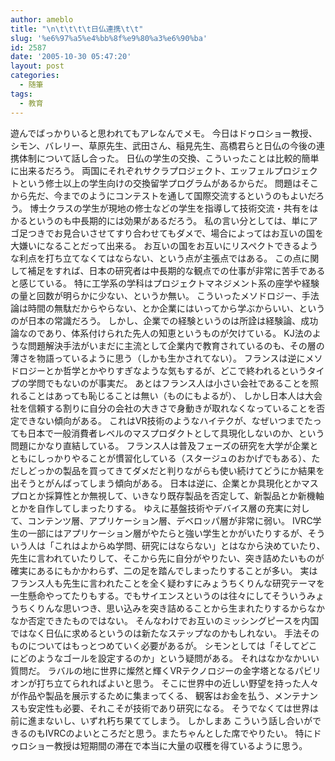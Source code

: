 ```yaml
---
author: ameblo
title: "\n\t\t\t\t日仏連携\t\t"
slug: '%e6%97%a5%e4%bb%8f%e9%80%a3%e6%90%ba'
id: 2587
date: '2005-10-30 05:47:20'
layout: post
categories:
  - 随筆
tags:
  - 教育
---
```


遊んでばっかりいると思われてもアレなんでメモ。 今日はドゥロショー教授、シモン、バレリー、草原先生、武田さん、稲見先生、高橋君らと日仏の今後の連携体制について話し合った。 日仏の学生の交換、こういったことは比較的簡単に出来るだろう。 両国にそれぞれサクラプロジェクト、エッフェルプロジェクトという修士以上の学生向けの交換留学プログラムがあるからだ。 問題はそこから先だ、今までのようにコンテストを通して国際交流するというのもよいだろう。 博士クラスの学生が現地の修士などの学生を指導して技術交流・共有をはかるというのも中長期的には効果があるだろう。 私の言い分としては、単にアゴ足つきでお見合いさせてすり合わせてもダメで、場合によってはお互いの国を大嫌いになることだって出来る。 お互いの国をお互いにリスペクトできるような利点を打ち立てなくてはならない、という点が主張点ではある。 この点に関して補足をすれば、日本の研究者は中長期的な観点での仕事が非常に苦手であると感じている。 特に工学系の学科はプロジェクトマネジメント系の座学や経験の量と回数が明らかに少ない、というか無い。 こういったメソドロジー、手法論は時間の無駄だからやらない、とか企業にはいってから学ぶからいい、というのが日本の常識だろう。 しかし、企業での経験というのは所詮は経験論、成功論なのであり、体系付けられた先人の知恵というものが欠けている。 KJ法のような問題解決手法がいまだに主流として企業内で教育されているのも、その層の薄さを物語っているように思う（しかも生かされてない）。 フランスは逆にメソドロジーとか哲学とかやりすぎなような気もするが、どこで終われるというタイプの学問でもないのが事実だ。 あとはフランス人は小さい会社であることを照れることはあっても恥じることは無い（ものにもよるが）、 しかし日本人は大会社を信頼する割りに自分の会社の大きさで身動きが取れなくなっていることを否定できない傾向がある。 これはVR技術のようなハイテクが、なぜいつまでたっても日本で一般消費者レベルのマスプロダクトとして具現化しないのか、という問題にかなり直結している。 フランス人は普及フェーズの研究を大学が企業とともにしっかりやることが慣習化している（スタージュのおかげでもある）、ただしどっかの製品を買ってきてダメだと判りながらも使い続けてどうにか結果を出そうとがんばってしまう傾向がある。 日本は逆に、企業とか具現化とかマスプロとか採算性とか無視して、いきなり既存製品を否定して、新製品とか新機軸とかを自作してしまったりする。 ゆえに基盤技術やデバイス層の充実に対して、コンテンツ層、アプリケーション層、デベロッパ層が非常に弱い。 IVRC学生の一部にはアプリケーション層がやたらと強い学生とかがいたりするが、そういう人は「これはよからぬ学問、研究にはならない」とはなから決めていたり、先生に言われていたりして、そこから先に自分がやりたい、突き詰めたいものが確実にあるにもかかわらず、二の足を踏んでしまったりすることが多い。 実はフランス人も先生に言われたことを全く疑わすにみょうちくりんな研究テーマを一生懸命やってたりもする。でもサイエンスというのは往々にしてそういうみょうちくりんな思いつき、思い込みを突き詰めることから生まれたりするからなかなか否定できたものではない。 そんなわけでお互いのミッシングピースを内国ではなく日仏に求めるというのは新たなステップなのかもしれない。 手法そのものについてはもっとつめていく必要があるが。 シモンとしては「そしてどこにどのようなゴールを設定するのか」という疑問がある。 それはなかなかいい質問だ。 ラバルの地に世界に燦然と輝くVRテクノロジーの金字塔となるパビリオンが打ち立てられればよいと思う。 そこに世界中の近しい野望を持った人々が作品や製品を展示するために集まってくる、 観客はお金を払う、メンテナンスも安定性も必要、それこそが技術であり研究になる。 そうでなくては世界は前に進まないし、いずれ朽ち果ててしまう。 しかしまあ こういう話し合いができるのもIVRCのよいところだと思う。またちゃんとした席でやりたい。 特にドゥロショー教授は短期間の滞在で本当に大量の収穫を得ているように思う。